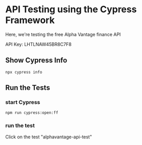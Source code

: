 # API Testing using the Cypress Framework

Here, we're testing the free Alpha Vantage finance API

API Key: LHTLNAW45BR8C7F8

## Show Cypress Info

```npx cypress info```

## Run the Tests

### start Cypress
```npm run cypress:open:ff```

### run the test
Click on the test "alphavantage-api-test"